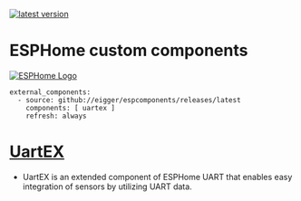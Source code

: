 [![latest version](https://img.shields.io/github/release/eigger/espcomponents?display_name=tag&include_prereleases&label=latest%20version)](https://github.com/eigger/espcomponents/releases)
# ESPHome custom components 
[![ESPHome Logo](https://esphome.io/_images/logo-text.png)](https://esphome.io/)
```
external_components:
  - source: github://eigger/espcomponents/releases/latest
    components: [ uartex ]
    refresh: always
```

# [UartEX](/components/uartex)
- UartEX is an extended component of ESPHome UART that enables easy integration of sensors by utilizing UART data.